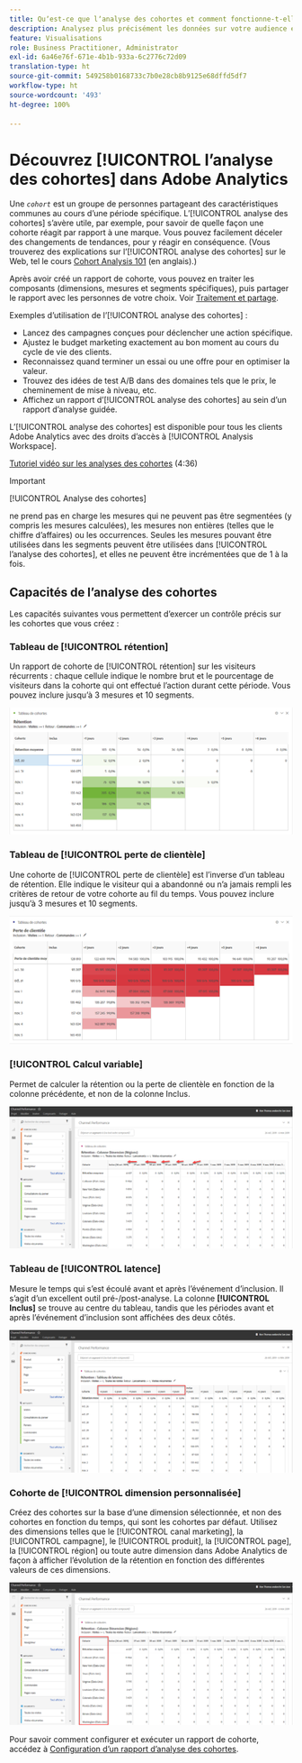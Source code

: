```yaml
---
title: Quʼest-ce que lʼanalyse des cohortes et comment fonctionne-t-elle ?
description: Analysez plus précisément les données sur votre audience et triez-les en groupes apparentés grâce à lʼanalyse des cohortes. En savoir plus sur l’analyse des cohortes dans Analysis Workspace.
feature: Visualisations
role: Business Practitioner, Administrator
exl-id: 6a46e76f-671e-4b1b-933a-6c2776c72d09
translation-type: ht
source-git-commit: 549258b0168733c7b0e28cb8b9125e68dffd5df7
workflow-type: ht
source-wordcount: '493'
ht-degree: 100%

---
```


# Découvrez [!UICONTROL lʼanalyse des cohortes] dans Adobe Analytics

Une *`cohort`* est un groupe de personnes partageant des caractéristiques communes au cours d’une période spécifique. L’[!UICONTROL analyse des cohortes] s’avère utile, par exemple, pour savoir de quelle façon une cohorte réagit par rapport à une marque. Vous pouvez facilement déceler des changements de tendances, pour y réagir en conséquence. (Vous trouverez des explications sur l’[!UICONTROL analyse des cohortes] sur le Web, tel le cours [Cohort Analysis 101](https://en.wikipedia.org/wiki/Cohort_analysis) (en anglais).)

Après avoir créé un rapport de cohorte, vous pouvez en traiter les composants (dimensions, mesures et segments spécifiques), puis partager le rapport avec les personnes de votre choix. Voir  [Traitement et partage](/help/analyze/analysis-workspace/curate-share/curate.md).

Exemples d’utilisation de l’[!UICONTROL analyse des cohortes] :

* Lancez des campagnes conçues pour déclencher une action spécifique.
* Ajustez le budget marketing exactement au bon moment au cours du cycle de vie des clients.
* Reconnaissez quand terminer un essai ou une offre pour en optimiser la valeur.
* Trouvez des idées de test A/B dans des domaines tels que le prix, le cheminement de mise à niveau, etc.
* Affichez un rapport d’[!UICONTROL analyse des cohortes] au sein d’un rapport d’analyse guidée.

L’[!UICONTROL analyse des cohortes] est disponible pour tous les clients Adobe Analytics avec des droits d’accès à [!UICONTROL Analysis Workspace].

[Tutoriel vidéo sur les analyses des cohortes](https://docs.adobe.com/content/help/fr/analytics-learn/tutorials/analysis-workspace/cohort-analysis/cohort-analysis-workspace.html) (4:36)

>[!IMPORTANT]
>
>[!UICONTROL Analyse des cohortes]
>
>ne prend pas en charge les mesures qui ne peuvent pas être segmentées (y compris les mesures calculées), les mesures non entières (telles que le chiffre d’affaires) ou les occurrences. Seules les mesures pouvant être utilisées dans les segments peuvent être utilisées dans
>[!UICONTROL l’analyse des cohortes], et elles ne peuvent être incrémentées que de 1 à la fois.

## Capacités de l’analyse des cohortes

Les capacités suivantes vous permettent d’exercer un contrôle précis sur les cohortes que vous créez :

### Tableau de [!UICONTROL rétention]

Un rapport de cohorte de [!UICONTROL rétention] sur les visiteurs récurrents : chaque cellule indique le nombre brut et le pourcentage de visiteurs dans la cohorte qui ont effectué l’action durant cette période. Vous pouvez inclure jusqu’à 3 mesures et 10 segments.

![](assets/retention-report.png)

### Tableau de [!UICONTROL perte de clientèle]

Une cohorte de [!UICONTROL perte de clientèle] est l’inverse d’un tableau de rétention. Elle indique le visiteur qui a abandonné ou n’a jamais rempli les critères de retour de votre cohorte au fil du temps. Vous pouvez inclure jusqu’à 3 mesures et 10 segments.

![](assets/churn-report.png)

### [!UICONTROL Calcul variable]

Permet de calculer la rétention ou la perte de clientèle en fonction de la colonne précédente, et non de la colonne Inclus.

![](assets/cohort-rolling-calculation.png)

### Tableau de [!UICONTROL latence]

Mesure le temps qui s’est écoulé avant et après l’événement d’inclusion. Il s’agit d’un excellent outil pré-/post-analyse. La colonne **[!UICONTROL Inclus]** se trouve au centre du tableau, tandis que les périodes avant et après l’événement d’inclusion sont affichées des deux côtés.

![](assets/cohort-latency.png)

### Cohorte de [!UICONTROL dimension personnalisée]

Créez des cohortes sur la base d’une dimension sélectionnée, et non des cohortes en fonction du temps, qui sont les cohortes par défaut. Utilisez des dimensions telles que le [!UICONTROL canal marketing], la [!UICONTROL campagne], le [!UICONTROL produit], la [!UICONTROL page], la [!UICONTROL région] ou toute autre dimension dans Adobe Analytics de façon à afficher l’évolution de la rétention en fonction des différentes valeurs de ces dimensions.

![](assets/cohort-customizable-cohort-row.png)

Pour savoir comment configurer et exécuter un rapport de cohorte, accédez à  [Configuration d’un rapport d’analyse des cohortes](/help/analyze/analysis-workspace/visualizations/cohort-table/t-cohort.md).
